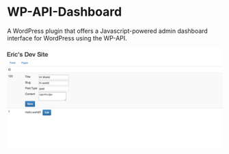 WP-API-Dashboard
================


A WordPress plugin that offers a Javascript-powered admin dashboard interface for WordPress using the WP-API.

![A screenshot of the plugin](/screenshot.png?raw=true "Example of the plugin")